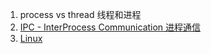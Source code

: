 1. process vs thread 线程和进程
2. [IPC - InterProcess Communication 进程通信](interprocess_communication.md)
3. [Linux](linux.md)
